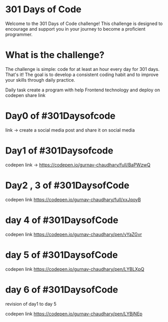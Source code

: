 # 301 Days of Code

Welcome to the 301 Days of Code challenge!
 This challenge is designed to encourage and support 
 you in your journey to become a proficient programmer.

# What is the challenge?
The challenge is simple: code for at least an hour every day for 301 days.
 That's it! The goal is to develop a consistent coding habit and
  to improve your skills through daily practice.

  Daily task create a program with help Frontend technology and deploy on codepen 
  share link 


  # Day0 of #301Daysofcode 

  link -> create a social media post and share it on social media


  # Day1 of #301Daysofcode 

 codepen link -> https://codepen.io/gurnav-chaudhary/full/BaPWzwQ


 # Day2 , 3 of #301DaysofCode 

 codepen link https://codepen.io/gurnav-chaudhary/full/xxJqoyB

 # day 4 of #301DaysofCode 

 codepen link  https://codepen.io/gurnav-chaudhary/pen/vYaZGvr


 # day 5 of #301DaysofCode

 codepen link https://codepen.io/gurnav-chaudhary/pen/LYBLXpQ


 # day 6 of #301DaysofCode 

 revision of day1 to day 5

 codepen link https://codepen.io/gurnav-chaudhary/pen/LYBjNEp